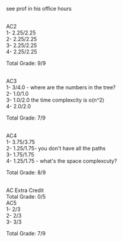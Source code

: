 see prof in his office hours

<br />
AC2  <br />
1- 2.25/2.25 <br />
2- 2.25/2.25 <br />
3- 2.25/2.25 <br />
4- 2.25/2.25 <br />

Total Grade: 9/9

<br />
AC3  <br />
1- 3/4.0 - where are the numbers in the tree?  <br />
2- 1.0/1.0 <br />
3- 1.0/2.0 the time complexcity is o(n^2)<br />
4- 2.0/2.0 <br />

Total Grade: 7/9


<br />
AC4  <br />
1- 3.75/3.75 <br />
2- 1.25/1.75- you don't have all the paths <br />
3- 1.75/1.75 <br />
4- 1.25/1.75 - what's the space complexcuty?  <br />

Total Grade: 8/9


<br />
AC Extra Credit  <br />
Total Grade: 0/5


<br />
AC5 <br />
1- 2/3 <br />
2- 2/3 <br />
3- 3/3 <br />

Total Grade: 7/9 


